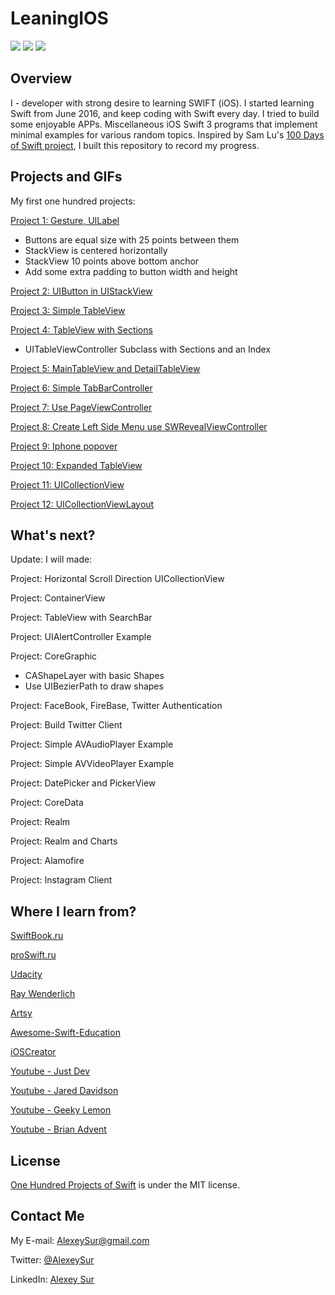 # LeaningIOS
![](https://img.shields.io/badge/license-MIT-brightgreen.svg)
![](https://img.shields.io/badge/supporting-Swift3.0-orange.svg)
![](https://img.shields.io/badge/build-passing-brightgreen.svg)


## Overview ##
I - developer with strong desire to learning  SWIFT (iOS). I started learning Swift from June 2016, and keep coding with Swift every day. I tried to build some enjoyable APPs. 
Miscellaneous iOS Swift 3 programs that implement minimal examples for various random topics.
Inspired by Sam Lu's [100 Days of Swift project](http://samvlu.com/index.html), I built this repository to record my progress. 

## Projects and GIFs ##
My first one hundred projects:

[Project 1: Gesture, UILabel](https://github.com/alexeysur/LeaningIOS/tree/master/TestProject/project1.gif)

+ Buttons are equal size with 25 points between them
+ StackView is centered horizontally
+ StackView 10 points above bottom anchor
+ Add some extra padding to button width and height


[Project 2: UIButton in UIStackView](https://github.com/alexeysur/LeaningIOS/tree/master/UIButton%20in%20a%20UIStackView/project2.gif)

[Project 3: Simple TableView](https://github.com/alexeysur/LeaningIOS/tree/master/SimpleTableView/project3.gif)

[Project 4: TableView with Sections](https://github.com/alexeysur/LeaningIOS/tree/master/TableViewSections/project4.gif)

+ UITableViewController Subclass with Sections and an Index

[Project 5: MainTableView and DetailTableView](https://github.com/alexeysur/LeaningIOS/tree/master/MultiTableView/project5.gif)

[Project 6: Simple TabBarController](https://github.com/alexeysur/LeaningIOS/tree/master/TabBarMenu/project6.gif)

[Project 7: Use PageViewController](https://github.com/alexeysur/LeaningIOS/tree/master/PageViewController/project7.gif)

[Project 8: Create Left Side Menu use SWRevealViewController](https://github.com/alexeysur/LeaningIOS/tree/master/LeftSideMenu/project8.gif)

[Project 9: Iphone popover](https://github.com/alexeysur/LeaningIOS/tree/master/Iphone%20popover/project9.gif)

[Project 10: Expanded TableView](https://github.com/alexeysur/LeaningIOS/tree/master/Expanded%20Table%20View/project10.gif)

[Project 11: UICollectionView](https://github.com/alexeysur/LeaningIOS/tree/master/Custom%20Table%20View%20Cell%20(XIB)/project11.gif)

[Project 12: UICollectionViewLayout](https://github.com/alexeysur/LeaningIOS/project12.gif)

## What's next? ##

Update: I will made:

Project: Horizontal Scroll Direction UICollectionView

Project: ContainerView

Project: TableView with SearchBar

Project: UIAlertController Example

Project: CoreGraphic

+ CAShapeLayer with basic Shapes
+ Use UIBezierPath to draw shapes

Project: FaceBook, FireBase, Twitter Authentication

Project: Build Twitter Client

Project: Simple AVAudioPlayer Example

Project: Simple AVVideoPlayer Example

Project: DatePicker and PickerView

Project: CoreData

Project: Realm

Project: Realm and Charts

Project: Alamofire

Project: Instagram Client


## Where I learn from? ##

[SwiftBook.ru](http://swiftbook.ru)

[proSwift.ru](http://proswift.ru)

[Udacity](https://www.udacity.com)

[Ray Wenderlich](https://www.raywenderlich.com)

[Artsy](http://artsy.github.io)

[Awesome-Swift-Education](https://github.com/hsavit1/Awesome-Swift-Education)

[iOSCreator](http://www.ioscreator.com/)

[Youtube  - Just Dev](https://www.youtube.com/channel/UC0nOHJ-D7TBv_KG6DVHtbwQ)

[Youtube - Jared Davidson](https://www.youtube.com/user/Archetapp)

[Youtube - Geeky Lemon](https://www.youtube.com/user/GeekyLemon)

[Youtube - Brian Advent](https://www.youtube.com/channel/UCysEngjfeIYapEER9K8aikw)



## License ##

[One Hundred Projects of Swift](https://github.com/alexeysur/LeaningIOS) is under the MIT license.


## Contact Me ##
My E-mail: AlexeySur@gmail.com

Twitter: [@AlexeySur](https://twitter.com/AlexeySur)

LinkedIn: [Alexey Sur](https://www.linkedin.com/in/alexey-sur-2802074b/)

